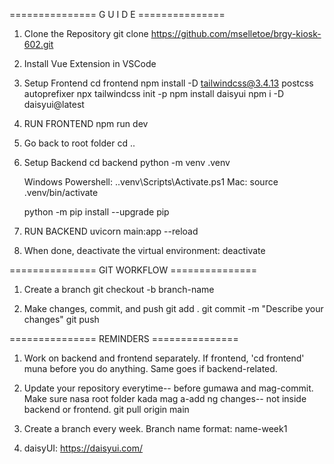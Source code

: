 =============== G U I D E ===============

1. Clone the Repository
    git clone https://github.com/mselletoe/brgy-kiosk-602.git


2. Install Vue Extension in VSCode


3. Setup Frontend
    cd frontend
    npm install -D tailwindcss@3.4.13 postcss autoprefixer
    npx tailwindcss init -p
    npm install daisyui
    npm i -D daisyui@latest


4. RUN FRONTEND
    npm run dev


5. Go back to root folder
    cd ..


5. Setup Backend
    cd backend
    python -m venv .venv

    Windows Powershell: .\.venv\Scripts\Activate.ps1
    Mac: source .venv/bin/activate

    python -m pip install --upgrade pip


6. RUN BACKEND
    uvicorn main:app --reload


7. When done, deactivate the virtual environment:
    deactivate



=============== GIT WORKFLOW ===============

1. Create a branch
    git checkout -b branch-name


2. Make changes, commit, and push
    git add .
    git commit -m "Describe your changes"
    git push


=============== REMINDERS ===============

1. Work on backend and frontend separately. If frontend, 'cd frontend' muna before you do anything. Same goes if backend-related.

2. Update your repository everytime-- before gumawa and mag-commit. Make sure nasa root folder kada mag a-add ng changes-- not inside backend or frontend.
    git pull origin main

3. Create a branch every week. Branch name format: name-week1

4. daisyUI: https://daisyui.com/
